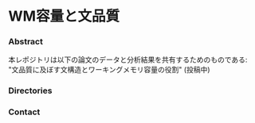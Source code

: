 # WM容量と文品質

### Abstract

本レポジトリは以下の論文のデータと分析結果を共有するためのものである: "文品質に及ぼす文構造とワーキングメモリ容量の役割" (投稿中)

### Directories


### Contact

